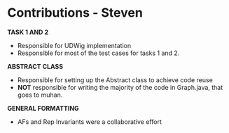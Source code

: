 # Contributions - Steven
**TASK 1 AND 2**
- Responsible for UDWig implementation
- Responsible for most of the test cases for tasks 1 and 2.

**ABSTRACT CLASS** 
  - Responsible for setting up the Abstract class 
    to achieve code reuse
- **NOT** responsible for writing the majority of the code in Graph.java,
that goes to muhan.
  
**GENERAL FORMATTING**
- AFs and Rep Invariants were a collaborative effort
